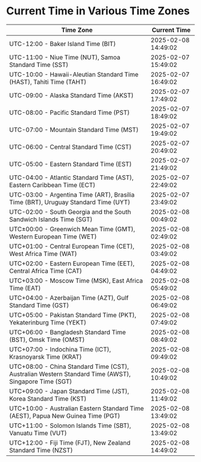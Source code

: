 # Current Time in Various Time Zones

| Time Zone | Current Time |
|-----------|--------------|
| UTC-12:00 - Baker Island Time (BIT) | 2025-02-08 14:49:02 |
| UTC-11:00 - Niue Time (NUT), Samoa Standard Time (SST) | 2025-02-07 15:49:02 |
| UTC-10:00 - Hawaii-Aleutian Standard Time (HAST), Tahiti Time (TAHT) | 2025-02-07 16:49:02 |
| UTC-09:00 - Alaska Standard Time (AKST) | 2025-02-07 17:49:02 |
| UTC-08:00 - Pacific Standard Time (PST) | 2025-02-07 18:49:02 |
| UTC-07:00 - Mountain Standard Time (MST) | 2025-02-07 19:49:02 |
| UTC-06:00 - Central Standard Time (CST) | 2025-02-07 20:49:02 |
| UTC-05:00 - Eastern Standard Time (EST) | 2025-02-07 21:49:02 |
| UTC-04:00 - Atlantic Standard Time (AST), Eastern Caribbean Time (ECT) | 2025-02-07 22:49:02 |
| UTC-03:00 - Argentina Time (ART), Brasília Time (BRT), Uruguay Standard Time (UYT) | 2025-02-07 23:49:02 |
| UTC-02:00 - South Georgia and the South Sandwich Islands Time (SGT) | 2025-02-08 00:49:02 |
| UTC±00:00 - Greenwich Mean Time (GMT), Western European Time (WET) | 2025-02-08 02:49:02 |
| UTC+01:00 - Central European Time (CET), West Africa Time (WAT) | 2025-02-08 03:49:02 |
| UTC+02:00 - Eastern European Time (EET), Central Africa Time (CAT) | 2025-02-08 04:49:02 |
| UTC+03:00 - Moscow Time (MSK), East Africa Time (EAT) | 2025-02-08 05:49:02 |
| UTC+04:00 - Azerbaijan Time (AZT), Gulf Standard Time (GST) | 2025-02-08 06:49:02 |
| UTC+05:00 - Pakistan Standard Time (PKT), Yekaterinburg Time (YEKT) | 2025-02-08 07:49:02 |
| UTC+06:00 - Bangladesh Standard Time (BST), Omsk Time (OMST) | 2025-02-08 08:49:02 |
| UTC+07:00 - Indochina Time (ICT), Krasnoyarsk Time (KRAT) | 2025-02-08 09:49:02 |
| UTC+08:00 - China Standard Time (CST), Australian Western Standard Time (AWST), Singapore Time (SGT) | 2025-02-08 10:49:02 |
| UTC+09:00 - Japan Standard Time (JST), Korea Standard Time (KST) | 2025-02-08 11:49:02 |
| UTC+10:00 - Australian Eastern Standard Time (AEST), Papua New Guinea Time (PGT) | 2025-02-08 13:49:02 |
| UTC+11:00 - Solomon Islands Time (SBT), Vanuatu Time (VUT) | 2025-02-08 13:49:02 |
| UTC+12:00 - Fiji Time (FJT), New Zealand Standard Time (NZST) | 2025-02-08 14:49:02 |
